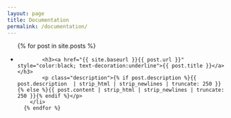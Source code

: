 ```yaml
---
layout: page
title: Documentation
permalink: /documentation/
---
```


<ul class="posts-in-list">
      {% for post in site.posts %}
        <li class="post-list">
            <!--    <span class="date">{{ post.date | date: '%B %d, %Y' }}</span>  -->

            <h3><a href="{{ site.baseurl }}{{ post.url }}" style="color:black; text-decoration:underline">{{ post.title }}</a></h3>
            <p class="description">{% if post.description %}{{ post.description  | strip_html | strip_newlines | truncate: 250 }}{% else %}{{ post.content | strip_html | strip_newlines | truncate: 250 }}{% endif %}</p>
        </li>
      {% endfor %}
</ul>
